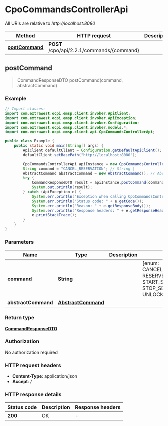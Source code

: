 # CpoCommandsControllerApi

All URIs are relative to *http://localhost:8080*

| Method | HTTP request | Description |
|------------- | ------------- | -------------|
| [**postCommand**](CpoCommandsControllerApi.md#postCommand) | **POST** /cpo/api/2.2.1/commands/{command} |  |



## postCommand

> CommandResponseDTO postCommand(command, abstractCommand)



### Example

```java
// Import classes:
import com.extrawest.ocpi.emsp.client.invoker.ApiClient;
import com.extrawest.ocpi.emsp.client.invoker.ApiException;
import com.extrawest.ocpi.emsp.client.invoker.Configuration;
import com.extrawest.ocpi.emsp.client.invoker.models.*;
import com.extrawest.ocpi.emsp.client.api.CpoCommandsControllerApi;

public class Example {
    public static void main(String[] args) {
        ApiClient defaultClient = Configuration.getDefaultApiClient();
        defaultClient.setBasePath("http://localhost:8080");

        CpoCommandsControllerApi apiInstance = new CpoCommandsControllerApi(defaultClient);
        String command = "CANCEL_RESERVATION"; // String | 
        AbstractCommand abstractCommand = new AbstractCommand(); // AbstractCommand | 
        try {
            CommandResponseDTO result = apiInstance.postCommand(command, abstractCommand);
            System.out.println(result);
        } catch (ApiException e) {
            System.err.println("Exception when calling CpoCommandsControllerApi#postCommand");
            System.err.println("Status code: " + e.getCode());
            System.err.println("Reason: " + e.getResponseBody());
            System.err.println("Response headers: " + e.getResponseHeaders());
            e.printStackTrace();
        }
    }
}
```

### Parameters


| Name | Type | Description  | Notes |
|------------- | ------------- | ------------- | -------------|
| **command** | **String**|  | [enum: CANCEL_RESERVATION, RESERVE_NOW, START_SESSION, STOP_SESSION, UNLOCK_CONNECTOR] |
| **abstractCommand** | [**AbstractCommand**](AbstractCommand.md)|  | |

### Return type

[**CommandResponseDTO**](CommandResponseDTO.md)

### Authorization

No authorization required

### HTTP request headers

- **Content-Type**: application/json
- **Accept**: */*


### HTTP response details
| Status code | Description | Response headers |
|-------------|-------------|------------------|
| **200** | OK |  -  |

